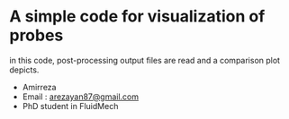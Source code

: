 # A simple code for visualization of probes
in this code, post-processing output files are read and a comparison plot depicts.

- Amirreza
- Email : arezayan87@gmail.com
- PhD student in FluidMech